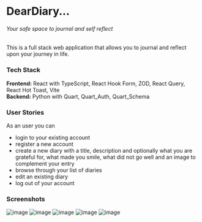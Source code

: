 # DearDiary...
###### Your safe space to journal and self reflect
This is a full stack web application that allows you to journal and reflect upon your journey in life.
### Tech Stack
**Frontend:** React with TypeScript, React Hook Form, ZOD, React Query, React Hot Toast, Vite  
**Backend:** Python with Quart, Quart_Auth, Quart_Schema

### User Stories
As an user you can
- login to your existing account
- register a new account
- create a new diary with a title, description and optionally what you are grateful for, what made you smile, what did not go well and an image to complement your entry
- browse through your list of diaries
- edit an existing diary
- log out of your account
### Screenshots
![image](https://github.com/user-attachments/assets/14225dbc-549e-430b-b9fc-8f30d094d56e)
![image](https://github.com/user-attachments/assets/e553aaef-5f2e-4380-bc9a-24efebb89666)
![image](https://github.com/user-attachments/assets/25723612-be78-443e-905f-49f12dad0a50)
![image](https://github.com/user-attachments/assets/7ff18ed0-ecb8-42a5-ae20-10434520b94f)
![image](https://github.com/user-attachments/assets/83f6aaf9-c393-4412-83f6-cbc7e9cbfdb9)
